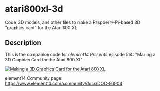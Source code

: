 # atari800xl-3d
Code, 3D models, and other files to make a Raspberry-Pi-based 3D "graphics card" for the Atari 800 XL

## Description
This is the companion code for *element14 Presents* episode 514: "Making a 3D Graphics Card for the Atari 800 XL".

[![Making a 3D Graphics Card for the Atari 800 XL](https://img.youtube.com/vi/w4ffGLkgoEg/0.jpg)](https://www.youtube.com/watch?v=w4ffGLkgoEg)
 
element14 Community page:
https://www.element14.com/community/docs/DOC-96904
